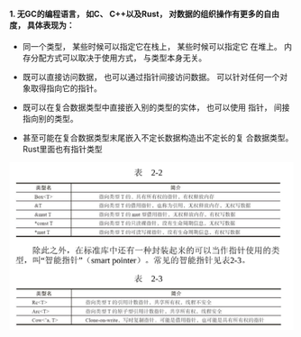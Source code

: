 #### 1. 无GC的编程语言， 如C、 C++以及Rust， 对数据的组织操作有更多的自由度， 具体表现为：

+ 同一个类型， 某些时候可以指定它在栈上， 某些时候可以指定它
在堆上。 内存分配方式可以取决于使用方式， 与类型本身无关。

+ 既可以直接访问数据， 也可以通过指针间接访问数据。 可以针对任何一个对象取得指向它的指针。

+ 既可以在复合数据类型中直接嵌入别的类型的实体， 也可以使用
指针， 间接指向别的类型。

+ 甚至可能在复合数据类型末尾嵌入不定长数据构造出不定长的复
合数据类型。
Rust里面也有指针类型

![avatar](../assets/zhizhen.jpg)
